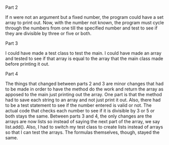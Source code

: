 Part 2

If n were not an argument but a fixed number, the program could have a set array to print out. Now, with the number not known, the program must cycle through the numbers from one till the specified number and test to see if they are divisible by three or five or both.

Part 3

I could have made a test class to test the main. I could have made an array and tested to see if that array is equal to the array that the main class made before printing it out.

Part 4

The things that changed between parts 2 and 3 are minor changes that had to be made in order to have the method do the work and return the array as apposed to the main just printing out the array. One part is that the method had to save each string to an array and not just print it out. Also, there had to be a test statement to see if the number entered is valid or not. The actual code that checks each number to see if it is divisible by 3 or 5 or both stays the same. Between parts 3 and 4, the only changes are the arrays are now lists so instead of saying the next part of the array, we say list.add(). Also, I had to switch my test class to create lists instead of arrays so that I can test the arrays. The formulas themselves, though, stayed the same.